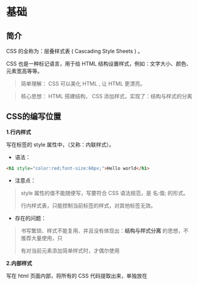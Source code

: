 # 基础

## 简介

CSS 的全称为：层叠样式表 ( Cascading Style Sheets ) 。

CSS 也是一种标记语言，用于给 HTML 结构设置样式，例如：文字大小、颜色、元素宽高等等。

> 简单理解： CSS 可以美化 HTML , 让 HTML 更漂亮。

> 核心思想： HTML 搭建结构， CSS 添加样式，实现了：结构与样式的分离

## CSS的编写位置

**1.行内样式**

写在标签的 style 属性中，（又称：内联样式）。

+ 语法：

```html
<h1 style="color:red;font-size:60px;">Hello world</h1>
```

+ 注意点：

> style 属性的值不能随便写，写要符合 CSS 语法规范，是 名:值; 的形式。
>
>行内样式表，只能控制当前标签的样式，对其他标签无效。

+ 存在的问题：

>书写繁琐、样式不能复用、并且没有体现出：**结构与样式分离** 的思想，不推荐大量使用，只
>
>有对当前元素添加简单样式时，才偶尔使用

**2.内部样式**

写在 html 页面内部，将所有的 CSS 代码提取出来，单独放在 <style> 标签中。

语法：

```html
<style>
	h1 {
		color: red;
		font-size: 40px;
	}
</style>
```

+ 注意点：

><style> 标签理论上可以放在 HTML 文档的任何地方，但一般都放在 <head> 标签中。
>此种写法：样式可以复用、代码结构清晰。

+ 存在的问题：

>1.并没有实现：结构与样式**完全分离**。
>
>2.多个 HTML 页面无法复用样式。

**3.外部样式**

写在单独的 .css 文件中，随后在 HTML 文件中引入使用。

语法：

​	1.新建一个扩展名为 .css 的样式文件，把所有 CSS 代码都放入此文件中

```html
h1 {
	color: red;
	font-size: 40px;
}
```

​	2.在 HTML 文件中引入 .css 文件

```html
<link rel="stylesheet" href="./xxx.css">
```

+ 注意点

>1. <link> 标签要写在 <head> 标签中。
>
>2. <link> 标签属性说明：
>
>	href ：引入的文档来自于哪里。
>
>	rel ：( relation ：关系）说明引入的文档与当前文档之间的关系。
>
>3. 外部样式的优势：样式可以复用、结构清晰、可触发浏览器的缓存机制，提高访问速
>
>	度 ，实现了**结构与样式的完全分离**。
>
>4. 实际开发中，**几乎都使用外部样式**，这是**最推荐的使用方式！**

## 样式表的优先级

+ 优先级规则：**行内样式** > **内部样式** = **外部样式**

>1.内部样式、外部样式，这二者的优先级相同，且：后面的 会覆盖 前面的（简记：“后来
>
>者居上”）。
>
>2.同一个样式表中，优先级也和编写顺序有关，且：后面的 会覆盖 前面的（简记：“后来
>
>者居上”）。

| 分类     | 优点                                                         | 缺点                                                   | 使用频率 | 作用范围 |
| -------- | ------------------------------------------------------------ | ------------------------------------------------------ | -------- | -------- |
| 行内样式 | 优先级最高                                                   | 1.结构与样式未分离<br>2.代码结构混乱<br>3.样式不能复用 | 很低     | 当前标签 |
| 内部样式 | 1.样式可复用<br>2.代码结构清晰                               | 1.结构与样式未彻底分离<br>2.样式不能多页面复用         | 一般     | 当前页面 |
| 外部样式 | 1.样式可多页面复用<br>2.代码结构清晰<br>3.可触发浏览器的缓存机制<br>4.结构与样式彻底分离 | 需要引进才能使用                                       | 最高     | 多个页面 |

## 语法规范

CSS 语法规范由两部分构成：

**选择器**：找到要添加样式的元素。

**声明块**：设置具体的样式（**声明块**是由一个或多个**声明**组成的），声明的格式为： 属性名: 属性值;

>备注1：最后一个声明后的分号理论上能省略，但最好还是写上。
>
>备注2：选择器与声明块之间，属性名与属性值之间，均有一个空格，理论上能省略，但最好
>
>还是写上。

注释的写法：

```css
/* 给h1元素添加样式 */
h1 {
	/* 设置文字颜色为红色 */
	color: red;
	/* 设置文字大小为40px */
	font-size: 40px
}
```

## 代码风格

**展开风格** —— 开发时推荐，便于维护和调试

```css
h1 {
	color: red;
	font-size: 40px;
}
```

**紧凑风格** —— 项目上线时推荐，可减小文件体积。

```css
h1{color:red;font-size:40px;}
```

备注：

> 项目上线时，我们会通过工具将【展开风格】的代码，变成【紧凑风格】，这样可以减小文
>
> 件体积，节约网络流量，同时也能让用户打开网页时速度更快。

---

# 选择器

## 1.CSS基本选择器

1. 通配选择器

2. 元素选择器

3. 类选择器

4. id 选择器

**1.1 通配选择器**

+ 作用：可以选中所有的 HTML 元素。

+ 语法：

```
* {
属性名: 属性值;
}
```

+ 举例

```css
* {
    color: red;
    font-size: 10px;
}
```

> 目前作用不大，之后很有用

**1.2 元素选择器**

+ 作用：为页面中 **某种元素** 统一设置样式。

+ 语法：

```css
标签名 {
	属性名: 属性值;
}
```

+ 举例

```css
h1 {
    color: red;
}

p {
    color: orange;
}
```

> 备注：元素选择器无法实现**差异化设置**，例如上面的代码中，所有的 p 元素效果都一样,可以利用样式表优先级。

**1.3 类选择器**

+ 作用：根据元素的 class 值，来选中某些元素。

>class 翻译过来有：**种类**、**类别**的含义，所以 class 值，又称：类名。

+ 语法

```
.类名 {
	属性名: 属性值;
}
```

+ 举例

```css
/* 选中所有class值为speak的元素 */
.speak {
	color: red;
}
/* 选中所有class值为answer的元素 */
.answer {
	color: blue;
}
```

+ 注意点

> 1. 元素的 class 属性值不带 . ，但 CSS 的类选择器要带 . 。
>
> 2. class 值，是我们自定义的，按照标准：不要使用纯数字、不要使用中文、尽量使用
>
> 	英文与数字的组合，若由多个单词组成，使用 - 做连接，例如： left-menu ，且命名
>
> 	要有意义，做到 “见名知意”。
>
> 3. 一个元素不能写多个 class 属性，下面是 错误示例：
>
> 	```css
> 	<!-- 该写法错误，元素的属性不能重复，后写的会失效 -->
> 	<h1 class="speak" class="big">你好啊</h1>
> 	```
>
> 4. 一个元素的 class 属性，能写多个值，要用空格隔开，例如：
>
> 	```css
> 	<!-- 该写法正确，class属性，能写多个值 -->
> 	<h1 class="speak big">你好啊</h1>
> 	```
>
> 	

**1.4 ID选择器**

+ 作用：根据元素的 id 属性值，来**精准的**选中**某个**元素。

+ 语法

```
#id值 {
属性名: 属性值;
}
```

+ 举例

```css
/* 选中id值为earthy的那个元素 */
#earthy {
	color: red;
	font-size: 60px;
}
```

+ 注意

	+ id 属性值：尽量由**字母、数字、下划线( _ )、短杠( - )**组成，最好以字母开头、不要包含空

		格、区分大小写。

	+ 一个元素只能拥有一个 id 属性，多个元素的 id 属性值不能相同。

	+ 一个元素可以同时拥有 id 和 class 属性。

**1.5 基本选择器总结**

| 基本选择器 | 特点                                                         | 用法                 |
| ---------- | ------------------------------------------------------------ | -------------------- |
| 通配选择器 | 选中所有标签，一般用于清除样式。                             | * {color: red;}      |
| 元素选择器 | 选中所有同种标签，但是不能差异化选择。                       | h1 {color: red;}     |
| 类选择器   | 选中所有特定类名（ class 值）的元素<br> **—— 使用频率很高**。 | .speak {color: red;} |
| ID选择器   | 选中特定 id 值的那个元素（唯一的）。                         | #earthy{color: red;} |

## 2.复合选择器

CSS选择器整体分类两大类：

一、基本选择器：

①通配选择器

②元素选择器

③类选择器

④ ID 选择器

二、复合选择器：

①交集选择器

②并集选择器

③后代选择器

④子元素选择器

.....

> 1. 复合选择器建立在基本选择器之上，由多个基础选择器，通过不同的方式组合而成。
>
> 2. 复合选择器可以在复杂结构中，快速而准确的选中元素。

**2.1 交集选择器**

+ 作用：选中同时符合多个条件的元素。

>交集有**并且**的含义（通俗理解：**即****......****又****......** 的意思），例如：年轻且长得帅。

+ 语法：选择器1选择器2选择器3...选择器n {}

+ 举例

```css
/* 选中：类名为beauty的p元素，为此种写法用的非常多！！！！ */
p.beauty {
	color: blue;
}
/* 选中：类名包含rich和beauty的元素 */
.rich.beauty {
	color: green;
}
```

+ 注意

1. 有标签名，标签名必须写在前面。

2. id 选择器、通配选择器，理论上可以作为交集的条件，但实际应用中几乎不用 —— 因为没

有意义。

3. 交集选择器中**不可能**出现**两个元素选择器**，因为一个元素，不可能即是 p 元素又是 span 元

素。

4. 用的最多的交集选择器是：元素选择器配合类名选择器，例如： p.beauty 。

**2.2 并集选择器**

+ 作用：选中多个选择器对应的元素，又称：**分组选择器**

>所谓并集就是**或者**的含义（通俗理解：要么......要么...... 的意思），例如：给我转10万块钱或者我报警。

+ 语法：选择器1, 选择器2, 选择器3, ... 选择器n {}

>多个选择器通过 , 连接，此处 , 的含义就是：**或**。

+ 举例

```css
/* 选中id为peiqi，或类名为rich，或类名为beauty的元素 */
#peiqi,
.rich,
.beauty {
	font-size: 40px;
	background-color: skyblue;
	width: 200px;
}
```

+ 注意

1. 并集选择器，我们一般竖着写。

2. 任何形式的选择器，都可以作为并集选择器的一部分 。

3. 并集选择器，通常用于集体声明，可以缩小样式表体积。

**2.3 HTML元素间的关系**

分为：①父元素、②子元素、③祖先元素、④后代元素、⑤兄弟元素。

​	1.父元素：**直接**包裹某个元素的元素，就是该元素的父元素。

![](https://raw.githubusercontent.com/cute-karl/Image_hosting_service/main/20230904181702.png)

2. 子元素：被父元素**直接**包含的元素（简记：儿子元素）。

![image-20230904181740658](https://raw.githubusercontent.com/cute-karl/Image_hosting_service/main/image-20230904181740658.png)

3. 祖先元素：父亲的父亲......，一直往外找，都是祖先

> 备注：父元素，也算是祖先元素的一种。
>
> 例如：张三的父亲，也算是张三的祖先，但一般还是称呼：父亲

![image-20230904181827074](https://raw.githubusercontent.com/cute-karl/Image_hosting_service/main/image-20230904181827074.png)

4. 后代元素：儿子的儿子......，一直往里找，都是后代。

![image-20230904181848734](https://raw.githubusercontent.com/cute-karl/Image_hosting_service/main/image-20230904181848734.png)

5. 兄弟元素：具有相同父元素的元素，互为兄弟元素。

![image-20230904181905265](https://raw.githubusercontent.com/cute-karl/Image_hosting_service/main/image-20230904181905265.png)

**2.4 后代选择器**

+ 作用：选中指定元素中，符合要求的后代元素。

+ 语法：选择器1 选择器2 选择器3 ...... 选择器n {} （先写祖先，再写后代）

> 选择器之间，用空格隔开，空格可以理解为：" xxx 中的"，其实就是后代的意思。
>
> 选择器 1234....n ，可以是我们之前学的任何一种选择器。

+ 举例

```css
/* 选中ul中的所有li */
ul li {
	color: red;
}
/* 选中ul中所有li中的a */
ul li a {
	color: orange;
}
/* 选中类名为subject元素中的所有li */
.subject li {
	color: blue;
}
/* 选中类名为subject元素中的所有类名为front-end的li */
.subject li.front-end {
	color: blue;
}
```

+ 注意

1. 后代选择器，最终选择的是后代，不选中祖先。

2. 儿子、孙子、重孙子，都算是后代。

3. 结构一定要符合之前讲的 HTML 嵌套要求，例如：不能 p 中写 h1 ~ h6 。

**2.5 子代选择器**

+ 作用：选中指定元素中，符合要求的**子**元素（**儿子元素**）。（先写父，再写子）

> 子代选择器又称：子元素选择器、子选择器

+ 语法：选择器1 > 选择器2 > 选择器3 > ...... 选择器n {}

> 选择器之间，用 > 隔开， > 可以理解为：" xxx 的子代"，其实就是儿子的意思。
>
> 选择器 1234....n ，可以是我们之前学的任何一种选择器。

+ 举例

```css
/* div中的子代a元素 */
div>a {
	color: red;
}
/* 类名为persons的元素中的子代a元素 */
.persons>a{
	color: red;
}
```

+ 注意

1. 子代选择器，最终选择的是子代，不是父级。

2. 子、孙子、重孙子、重重孙子 ...... 统称后代！，**子**就是指**儿子**

![image-20230904182135554](https://raw.githubusercontent.com/cute-karl/Image_hosting_service/main/image-20230904182135554.png)

**2.6 兄弟选择器**

+ 相邻兄弟选择器

	+ 作用：选中指定元素后，符合条件的**相邻兄弟**元素。

		所谓相邻，就是**紧挨着**他的下一个，简记：睡在我下铺的兄弟。

	+ 语法： 选择器1+选择器2 {} 。

	+ 示例：

		```css
		/* 选中div后相邻的兄弟p元素 */
		div+p {
			color:red;
		}
		```

+ 通用兄弟选择器

	+ 作用：选中指定元素后，符合条件的**所有兄弟**元素。（简记：睡在我下铺的所有兄弟）

	+ 语法： 选择器1~选择器2 {} 。

	+ 实例：

		```css
		/* 选中div后的所有的兄弟p元素 */
		div~p {
			color:red;
		}
		```

+ 注意：两种兄弟选择器，选择的是**下面**的兄弟。

**2.7 属性选择器**

+ 作用：选中属性值符合一定要求的元素。

+ 语法：

	1. [属性名] 选中**具有**某个属性的元素。

	2. [属性名="值"] 选中包含某个属性，且属性值**等于**指定值的元素。

	3. [属性名^="值"] 选中包含某个属性，且属性值以指定的值**开头**的元素。

	4. [属性名$="值"] 选中包含某个属性，且属性值以指定的值**结尾**的元素。

	5. [属性名*=“值”] 选择包含某个属性，属性值**包含**指定值的元素。

+ 举例

```css
/* 选中具有title属性的元素 */
div[title]{color:red;}

/* 选中title属性值为atguigu的元素 */
div[title="atguigu"]{color:red;}

/* 选中title属性值以a开头的元素 */
div[title^="a"]{color:red;}

/* 选中title属性值以u结尾的元素 */
div[title$="u"]{color:red;}

/* 选中title属性值包含g的元素 */
div[title*="g"]{color:red;}
```

**2.8 伪类选择器**

+ 作用：选中特殊状态的元素。

>如何理解“伪” ? — 虚假的，不是真的。
>
>如何理解“伪类”？ — 像类( class )，但不是类，是元素的一种特殊状态。

+ 常用的伪类选择器

	**一、动态伪类：**

​			1. :link 超链接**未被访问**的状态。

​			2. :visited 超链接**访问过**的状态。

​			3. :hover 鼠标**悬停**在元素上的状态。

​			4. :active 元素**激活**的状态

> ​		什么是激活？—— 按下鼠标不松开。
>
> ​		注意点：遵循 LVHA 的顺序，即： link 、 visited 、 hover 、 active 。

​			5. :focus 获取焦点的元素。

> 表单类元素才能使用 :focus 伪类。
>
> 当用户：点击元素、触摸元素、或通过键盘的 “ tab ” 键等方式，选择元素时，就是获
>
> 得焦点。

​		**二、结构伪类**

​			**常用的**

​			1. :first-child 所有兄弟元素中的**第一个**。

​			2. :last-child 所有兄弟元素中的**最后一个**。

​			3. :nth-child(n) 所有兄弟元素中的**第** **n** **个**。

​			4. :first-of-type 所有**同类型**兄弟元素中的**第一个**。

​			5. :last-of-type 所有**同类型**兄弟元素中的**最后一个**。

​			6. :nth-of-type(n) 所有**同类型**兄弟元素中的 **第n个** 。

​			关于 n 的值：

> ​	1. 0 或 不写 ：什么都选不中 —— 几乎不用。
>
> ​	2. n ：选中所有子元素 —— 几乎不用。
>
> ​	3. 1~正无穷的整数 ：选中对应序号的子元素。
>
> ​	4. 2n 或 even ：选中序号为偶数的子元素。
>
> ​	5. 2n+1 或 odd ：选中序号为奇数的子元素。
>
> ​	6. -n+3 ：选中的是前 3 个。

​			**了解即可：**

​			1. :nth-last-child(n) 所有兄弟元素中的**倒数第** **n** **个**。

​			2. :nth-last-of-type(n) 所有**同类型**兄弟元素中的 **倒数第****n****个** 。

​			3. :only-child 选择没有兄弟的元素（独生子女）。

​			4. :only-of-type 选择没有**同类型**兄弟的元素。

​			5. :root 根元素。

​			6. :empty 内容为空元素（空格也算内容）。

**三、否定伪类：**

:not(选择器) 排除满足括号中条件的元素。

**四、UI伪类：**

1. :checked 被选中的复选框或单选按钮。

2. :enable 可用的表单元素（没有 disabled 属性）。

3. :disabled 不可用的表单元素（有 disabled 属性）。

**五、目标伪类（了解）**

:target 选中锚点指向的元素。

**六、语言伪类（了解）**

:lang() 根据指定的语言选择元素（本质是看 lang 属性的值）。

**2.9 伪元素选择器**

+ 作用：选中元素中的一些特殊位置。
+ 常用伪元素：
	+ ::first-letter 选中元素中的**第一个文字**。
	+ ::first-line 选中元素中的**第一行文字**。
	+ ::selection 选中**被鼠标选中的**内容。
	+ ::placeholder 选中输入框的**提示文字**。
	+ ::before 在元素**最开始**的位置，创建一个子元素（必须用 content 属性指定内容）。
	+ ::after 在元素**最后**的位置，创建一个子元素（必须用 content 属性指定内容）。

**3.选择器的优先级(权重)**

通过**不同的选择器**，选中**相同的元素** ，并且为**相同的样式名**设置**不同的值**时，就发生了样式的冲突。

到底应用哪个样式，此时就需要看**优先级**了。

+ 简单描述

>**行内样式** > **ID选择器** > **类选择器** > **元素选择器** > **通配选择器**。

+ 详细描述：

	​	1.计算方式：每个选择器，都可计算出一组权重，格式为： (a,b,c)

	+ a : **ID** 选择器的个数。
	+ b : **类、伪类、属性** 选择器的个数。
	+ c : **元素、伪元素** 选择器的个数。

	例如：

	| 选择器                    | 权重    |
	| ------------------------- | ------- |
	| ul>li                     | (0,0,2) |
	| div ul>li p a span        | (0,0,6) |
	| \#atguigu .slogan         | (1,1,0) |
	| \#atguigu .slogan a       | (1,1,1) |
	| \#atguigu .slogan a:hover | (1,2,1) |

	​	2.比较规则：按照**从左到右**的顺序，依次比较大小，当前位胜出后，后面的不再对比，例如：

> ​		(1,0,0) > (0,2,2)
>
> ​		(1,1,0) > (1,0,3)
>
> ​		(1,1,3) > (1,1,2)

​			3.特殊规则：

​				1.**行内样式**权重大于**所有选择器**。

​				2. !important 的权重，大于**行内样式**，大于**所有选择器**，**权重最高！**

​			4.图示：

![](https://raw.githubusercontent.com/cute-karl/Image_hosting_service/main/Screenshot 2023-09-04 183850.png)

---

